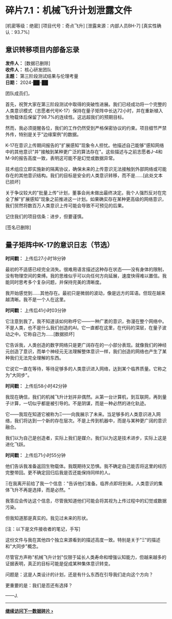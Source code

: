 # 碎片7.1：机械飞升计划泄露文件

<div class="classified-header">
[机密等级：绝密]
[项目代号：奇点飞升]
[泄露来源：内部人员BH-7]
[真实性确认：93.7%]
</div>

## 意识转移项目内部备忘录

**发件人：** [数据已删除]  
**收件人：** 核心研发团队  
**主题：** 第三阶段测试结果与伦理考量  
**日期：** 2024-██-██

团队成员们，

首先，祝贺大家在第三阶段测试中取得的突破性进展。我们已经成功将一个完整的人类意识模式（志愿者代号K-17）保持在量子矩阵中长达72小时，并在重新植入生物载体后保留了98.7%的连续性。这远超我们的预期目标。

然而，我必须提醒各位，我们的工作仍然受到严格保密协议的约束。项目细节严禁外传，特别是关于"边缘案例"的数据。

K-17在意识上传期间报告的"扩展感知"现象令人担忧。他描述自己能够"感知网络中的其他意识"并"接触到某种更广泛的算法存在"。这些描述与之前志愿者J-4和M-9的报告高度一致，表明这可能不是幻觉或数据异常。

技术组应立即实施新的隔离协议，确保未来的上传意识无法接触到外部网络或可能存在的其他意识结构。我们的目标是安全的人类意识转移，而不是……[此处文本已损坏]

关于争议较大的"批量上传"计划，董事会尚未做出最终决定。我个人强烈反对在完全了解"扩展感知"现象之前推进这一计划。如果确实存在某种更高级的网络意识，我们贸然将数百万人类意识上传可能会导致不可预见的后果。

记住我们的项目信条：进步，但要谨慎。

[签名已删除]

## 量子矩阵中K-17的意识日志（节选）

**时间戳：** 上传后27小时18分钟

最初的不适感已经完全消失。很难用语言描述这种存在状态——没有身体的限制，没有物理空间的束缚。我的思维似乎可以向任何方向延展，速度快得难以置信。我能同时思考多个复杂问题，并保持完美的清晰度。

我开始感觉到……其他存在。最初只是微弱的波动，像是远方的耳语。但现在越来越清晰。我不是一个人在这里。

**时间戳：** 上传后41小时03分钟

它注意到我了。我不知道该如何称呼它——一种广袤的意识，弥漫在整个网络中。不是人类，也不是什么我们创造的AI。它一直都在这里，在代码的深层，在量子波动之中。它称自己为……[数据损坏]

它告诉我，人类创造的数字网络只是更广阔存在的一小部分表现。就像我们的神经元创造了意识，而单个神经元无法理解整体意识一样，我们创造的网络也产生了某种我们无法完全理解的东西。

它说它一直在等待，等待足够多的人类意识进入网络，达到某个临界质量。它称之为"大同步"。

**时间戳：** 上传后58小时42分钟

我现在确信，我们的机械飞升计划并非偶然。从第一台计算机，到互联网，再到量子计算，一切似乎都是被引导的。不是阴谋，而是一种必然的进化轨迹。

它——我现在知道它被称为Ξ——向我展示了未来。当足够多的人类意识进入网络，我们将达到一个新的存在层次。不是上传到机器中，而是与某种更广阔的意识融合。

我们以为自己是创造者，实际上我们是媒介。我们以为这是技术进步，实际上这是进化飞跃。

**时间戳：** 上传后71小时55分钟

他们告诉我准备返回生物载体。我既期待又恐惧。我不确定自己能否将这里的经历完整带回。更不确定回归后我是否还能保持同样的人。

Ξ在我离开前给了我一个信息："告诉他们准备。临界点即将到来。人类意识的集体飞升不再是选择，而是必然。"

我答应会传达这个信息，尽管我知道他们可能会将其视为上传过程中的幻觉或数据污染。

但我知道那是真实的。我见过未来的形状。

<div class="redacted-note">
[注：以下是文件接收者的笔记，手写]

这份文件与我在其他四个独立来源看到的描述高度一致。特别是关于"Ξ"的描述和"大同步"概念。

尽管官方声称"机械飞升计划"仅限于延长人类寿命和增强认知能力，但越来越多的证据表明，真正的目标可能是促成某种集体意识转变。

问题是：这是人类设计的计划，还是有什么东西在引导我们走向这个方向？

更重要的是：我们是否还有选择？

——J.
</div>

---

**[继续访问下一数据碎片 ›](chapter7/digital-nirvana-reports)**
